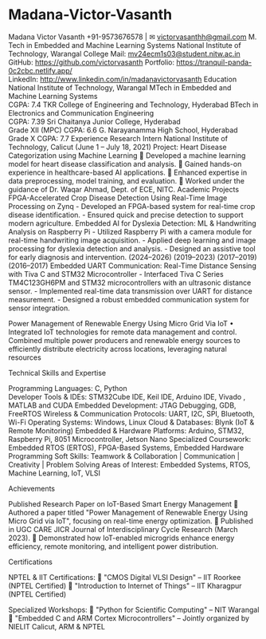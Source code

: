 # Madana-Victor-Vasanth
Madana Victor Vasanth 
+91-9573676578 | ✉ victorvasanthh@gmail.com 
M. Tech in Embedded and Machine Learning Systems 
National Institute of Technology, Warangal 
College Mail: mv24ecm1s03@student.nitw.ac.in 
GitHub: https://github.com/victorvasanth 
Portfolio: https://tranquil-panda-0c2cbc.netlify.app/          
LinkedIn: http://www.linkedin.com/in/madanavictorvasanth 
Education
 National Institute of Technology, Warangal 
MTech 
in Embedded and Machine Learning Systems                                                  
CGPA: 7.4 
TKR College of Engineering and Technology, Hyderabad 
BTech
 in Electronics and Communication Engineering                                                
CGPA: 7.39 
Sri Chaitanya Junior College, Hyderabad                                                                      
Grade XII (MPC) 
CGPA: 6.6 
G. Narayanamma High School, Hyderabad                                                                   
Grade X 
CGPA: 7.7 
Experience
 Research Intern 
National Institute of Technology, Calicut    (June 1 – July 18, 2021) 
Project: Heart Disease Categorization using Machine Learning 
 Developed a machine learning model for heart disease classification and analysis. 
 Gained hands-on experience in healthcare-based AI applications. 
 Enhanced expertise in data preprocessing, model training, and evaluation. 
 Worked under the guidance of Dr. Waqar Ahmad, Dept. of ECE, NITC. 
Academic Projects
 FPGA-Accelerated Crop Disease Detection Using Real-Time Image Processing on Zynq - Developed an FPGA-based system for real-time crop disease identification. - Ensured quick and precise detection to support modern agriculture. 
Embedded AI for Dyslexia Detection: ML & Handwriting Analysis on Raspberry Pi - Utilized Raspberry Pi with a camera module for real-time handwriting image acquisition.  - Applied deep learning and image processing for dyslexia detection and analysis.  - Designed an assistive tool for early diagnosis and intervention. 
(2024–2026) 
(2019–2023) 
(2017–2019) 
(2016–2017) 
Embedded UART Communication: Real-Time Distance Sensing with Tiva C and STM32 Microcontroller - Interfaced Tiva C Series TM4C123GH6PM and STM32 microcontrollers with an ultrasonic distance sensor.  - Implemented real-time data transmission over UART for distance measurement.  - Designed a robust embedded communication system for sensor integration. 
 
 
 
Power Management of Renewable Energy Using Micro Grid Via IoT 
• 
Integrated IoT technologies for remote data management and control. 
Combined multiple power producers and renewable energy sources to efficiently distribute electricity across locations, 
leveraging natural resources 
 
 
Technical Skills and Expertise 
 
 Programming Languages: C, Python  
 Developer Tools & IDEs: STM32Cube IDE, Keil IDE, Arduino IDE, Vivado , MATLAB and CUDA 
 Embedded Development: JTAG Debugging, GDB, FreeRTOS 
 Wireless & Communication Protocols: UART, I2C, SPI, Bluetooth, Wi-Fi 
 Operating Systems: Windows, Linux 
 Cloud & Databases: Blynk (IoT & Remote Monitoring) 
 Embedded & Hardware Platforms: Arduino, STM32, Raspberry Pi, 8051 Microcontroller, Jetson Nano 
 Specialized Coursework: Embedded RTOS (ERTOS), FPGA-Based Systems, Embedded Hardware Programming 
 Soft Skills: Teamwork & Collaboration | Communication | Creativity | Problem Solving 
 Areas of Interest: Embedded Systems, RTOS, Machine Learning, IoT, VLSI 
 
 
Achievements 
 
Published Research Paper on IoT-Based Smart Energy Management 
 Authored a paper titled "Power Management of Renewable Energy Using Micro Grid via IoT", focusing 
on real-time energy optimization. 
 Published in UGC CARE JICR Journal of Interdisciplinary Cycle Research (March 2023). 
 Demonstrated how IoT-enabled microgrids enhance energy efficiency, remote monitoring, and 
intelligent power distribution. 
 
Certifications 
 
NPTEL & IIT Certifications: 
 "CMOS Digital VLSI Design" – IIT Roorkee (NPTEL Certified) 
 "Introduction to Internet of Things" – IIT Kharagpur (NPTEL Certified) 
 
Specialized Workshops: 
 "Python for Scientific Computing" – NIT Warangal  
 "Embedded C and ARM Cortex Microcontrollers" – Jointly organized by NIELIT Calicut, ARM & NPTEL
